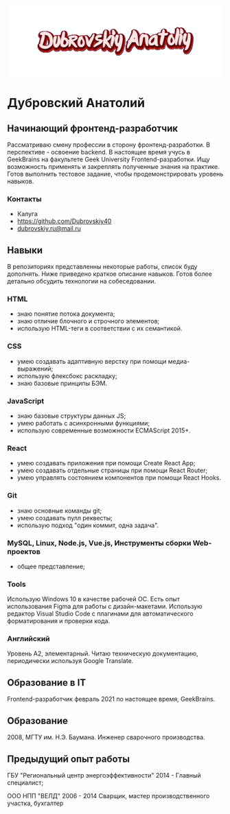 ![Header](https://github.com/Dubrovskiy40/dubrovskiy40/blob/main/assets/download.gif)

# Дубровский Анатолий
## Начинающий фронтенд-разработчик

Рассматриваю смену профессии в сторону фронтенд-разработки. В перспективе - освоение backend. В настоящее время учусь в GeekBrains на факультете Geek University Frontend-разработки. Ищу возможность применять и закреплять полученные знания на практике. Готов выполнить тестовое задание, чтобы продемонстрировать уровень навыков.

### Контакты
- Калуга
- https://github.com/Dubrovskiy40
- dubrovskiy.ru@mail.ru

## Навыки
В репозиториях представленны некоторые работы, список буду дополнять. 
Ниже приведено краткое описание навыков. Готов более детально обсудить технологии на собеседовании.

### HTML
- знаю понятие потока документа;
- знаю отличие блочного и строчного элементов;
- использую HTML-теги в соответствии с их семантикой.

### CSS
- умею создавать адаптивную верстку при помощи медиа-выражений;
- использую флексбокс раскладку;
- знаю базовые принципы БЭМ.

### JavaScript 
- знаю базовые структуры данных JS;
- умею работать с асинхронными функциями;
- использую современные возможности ECMAScript 2015+.

### React
- умею создавать приложения при помощи Create React App;
- умею создавать отдельные страницы при помощи React Router;
- умею управлять состоянием компонентов при помощи React Hooks.

### Git
- знаю основные команды git;
- умею создавать пулл реквесты;
- использую подход "один коммит, одна задача".

### MySQL, Linux, Node.js, Vue.js, Инструменты сборки Web-проектов
- общее представление;

### Tools
Использую Windows 10 в качестве рабочей ОС. Есть опыт использования Figma для работы с дизайн-макетами. Использую редактор Visual Studio Code с плагинами для автоматического форматирования и проверки кода.

### Английский
Уровень A2, элементарный. Читаю техническую документацию, периодически используя Google Translate.

## Образование в IT
Frontend-разработчик
февраль 2021 по настоящее время, GeekBrains.

## Образование
2008, МГТУ им. Н.Э. Баумана. Инженер сварочного производства.

## Предыдущий опыт работы
ГБУ "Региональный центр энергоэффективности"
2014 - Главный специалист;

ООО НПП "ВЕЛД"
2006 - 2014 Сварщик, мастер производственного участка, бухгалтер

